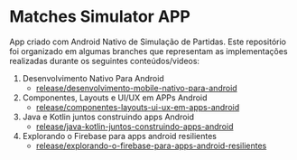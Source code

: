 # Matches Simulator APP

App criado com Android Nativo de Simulação de Partidas. Este repositório foi organizado em algumas branches que representam as implementações realizadas durante os seguintes conteúdos/videos: 

1. Desenvolvimento Nativo Para Android  
     * [release/desenvolvimento-mobile-nativo-para-android](https://github.com/AndyAtonement/matches-simulator-app/tree/release/desenvolvimento-mobile-nativo-para-android)
2. Componentes, Layouts e UI/UX em APPs Android
     * [release/componentes-layouts-ui-ux-em-apps-android](https://github.com/AndyAtonement/matches-simulator-app/tree/release/componentes-layouts-ui-ux-em-apps-android)
3. Java e Kotlin juntos construindo apps Android
     * [release/java-kotlin-juntos-construindo-apps-android](https://github.com/AndyAtonement/matches-simulator-app/tree/release/java-kotlin-juntos-construindo-apps-android)
4. Explorando o Firebase para apps android resilientes
     * [release/explorando-o-firebase-para-apps-android-resilientes](https://github.com/AndyAtonement/matches-simulator-app/tree/release/explorando-o-firebase-para-apps-android-resilientes)
